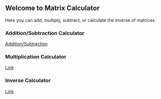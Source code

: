 ## Welcome to Matrix Calculator
Here you can add, multiply, subtract, or calculate the inverse of matrices.

### Addition/Subtraction Calculator
[Addition/Subtraction](https://team-hea.github.io/test.html)

### Multiplication Calculator
[Link](url)

### Inverse Calculator
[Link](url)




